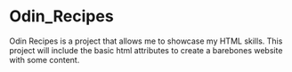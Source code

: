 # Odin_Recipes

Odin Recipes is a project that allows me to showcase my HTML skills. This project will include the basic html attributes to create a barebones website with some content.

